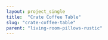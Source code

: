 ```yaml
---
layout: project_single
title:  "Crate Coffee Table"
slug: "crate-coffee-table"
parent: "living-room-pillows-rustic"
---
```

 